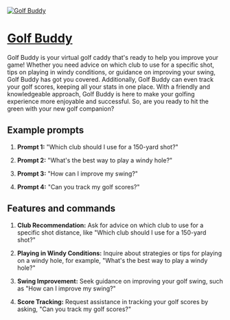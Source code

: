 [![Golf Buddy](https://files.oaiusercontent.com/file-b6UodcVUXTDGh2aQ7v2JROlc?se=2123-10-16T17%3A02%3A35Z&sp=r&sv=2021-08-06&sr=b&rscc=max-age%3D31536000%2C%20immutable&rscd=attachment%3B%20filename%3D218f66cb-8dad-4804-b0ee-62c4d765370b.png&sig=%2BhvudpRxvKN6Qahw9AENACQ7jLvRugaHwG02R%2B9qyHg%3D)](https://chat.openai.com/g/g-68wkQEIIQ-golf-buddy)

# [Golf Buddy](https://chat.openai.com/g/g-68wkQEIIQ-golf-buddy)

Golf Buddy is your virtual golf caddy that's ready to help you improve your game! Whether you need advice on which club to use for a specific shot, tips on playing in windy conditions, or guidance on improving your swing, Golf Buddy has got you covered. Additionally, Golf Buddy can even track your golf scores, keeping all your stats in one place. With a friendly and knowledgeable approach, Golf Buddy is here to make your golfing experience more enjoyable and successful. So, are you ready to hit the green with your new golf companion?

## Example prompts

1. **Prompt 1:** "Which club should I use for a 150-yard shot?"

2. **Prompt 2:** "What's the best way to play a windy hole?"

3. **Prompt 3:** "How can I improve my swing?"

4. **Prompt 4:** "Can you track my golf scores?"

## Features and commands

1. **Club Recommendation:** Ask for advice on which club to use for a specific shot distance, like "Which club should I use for a 150-yard shot?"

2. **Playing in Windy Conditions:** Inquire about strategies or tips for playing on a windy hole, for example, "What's the best way to play a windy hole?"

3. **Swing Improvement:** Seek guidance on improving your golf swing, such as "How can I improve my swing?"

4. **Score Tracking:** Request assistance in tracking your golf scores by asking, "Can you track my golf scores?"